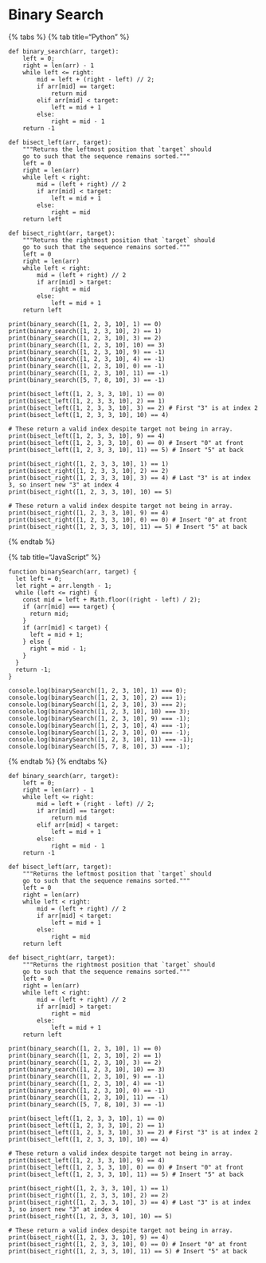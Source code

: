 # Binary Search

{% tabs %} {% tab title=“Python” %}

    def binary_search(arr, target):
        left = 0;
        right = len(arr) - 1
        while left <= right:
            mid = left + (right - left) // 2;
            if arr[mid] == target:
                return mid
            elif arr[mid] < target:
                left = mid + 1
            else:
                right = mid - 1
        return -1

    def bisect_left(arr, target):
        """Returns the leftmost position that `target` should
        go to such that the sequence remains sorted."""
        left = 0
        right = len(arr)
        while left < right:
            mid = (left + right) // 2
            if arr[mid] < target:
                left = mid + 1
            else:
                right = mid
        return left

    def bisect_right(arr, target):
        """Returns the rightmost position that `target` should
        go to such that the sequence remains sorted."""
        left = 0
        right = len(arr)
        while left < right:
            mid = (left + right) // 2
            if arr[mid] > target:
                right = mid
            else:
                left = mid + 1
        return left

    print(binary_search([1, 2, 3, 10], 1) == 0)
    print(binary_search([1, 2, 3, 10], 2) == 1)
    print(binary_search([1, 2, 3, 10], 3) == 2)
    print(binary_search([1, 2, 3, 10], 10) == 3)
    print(binary_search([1, 2, 3, 10], 9) == -1)
    print(binary_search([1, 2, 3, 10], 4) == -1)
    print(binary_search([1, 2, 3, 10], 0) == -1)
    print(binary_search([1, 2, 3, 10], 11) == -1)
    print(binary_search([5, 7, 8, 10], 3) == -1)

    print(bisect_left([1, 2, 3, 3, 10], 1) == 0)
    print(bisect_left([1, 2, 3, 3, 10], 2) == 1)
    print(bisect_left([1, 2, 3, 3, 10], 3) == 2) # First "3" is at index 2
    print(bisect_left([1, 2, 3, 3, 10], 10) == 4)

    # These return a valid index despite target not being in array.
    print(bisect_left([1, 2, 3, 3, 10], 9) == 4)
    print(bisect_left([1, 2, 3, 3, 10], 0) == 0) # Insert "0" at front
    print(bisect_left([1, 2, 3, 3, 10], 11) == 5) # Insert "5" at back

    print(bisect_right([1, 2, 3, 3, 10], 1) == 1)
    print(bisect_right([1, 2, 3, 3, 10], 2) == 2)
    print(bisect_right([1, 2, 3, 3, 10], 3) == 4) # Last "3" is at index 3, so insert new "3" at index 4
    print(bisect_right([1, 2, 3, 3, 10], 10) == 5)

    # These return a valid index despite target not being in array.
    print(bisect_right([1, 2, 3, 3, 10], 9) == 4)
    print(bisect_right([1, 2, 3, 3, 10], 0) == 0) # Insert "0" at front
    print(bisect_right([1, 2, 3, 3, 10], 11) == 5) # Insert "5" at back

{% endtab %}

{% tab title=“JavaScript” %}

    function binarySearch(arr, target) {
      let left = 0;
      let right = arr.length - 1;
      while (left <= right) {
        const mid = left + Math.floor((right - left) / 2);
        if (arr[mid] === target) {
          return mid;
        }
        if (arr[mid] < target) {
          left = mid + 1;
        } else {
          right = mid - 1;
        }
      }
      return -1;
    }

    console.log(binarySearch([1, 2, 3, 10], 1) === 0);
    console.log(binarySearch([1, 2, 3, 10], 2) === 1);
    console.log(binarySearch([1, 2, 3, 10], 3) === 2);
    console.log(binarySearch([1, 2, 3, 10], 10) === 3);
    console.log(binarySearch([1, 2, 3, 10], 9) === -1);
    console.log(binarySearch([1, 2, 3, 10], 4) === -1);
    console.log(binarySearch([1, 2, 3, 10], 0) === -1);
    console.log(binarySearch([1, 2, 3, 10], 11) === -1);
    console.log(binarySearch([5, 7, 8, 10], 3) === -1);

{% endtab %} {% endtabs %}

    def binary_search(arr, target):
        left = 0;
        right = len(arr) - 1
        while left <= right:
            mid = left + (right - left) // 2;
            if arr[mid] == target:
                return mid
            elif arr[mid] < target:
                left = mid + 1
            else:
                right = mid - 1
        return -1

    def bisect_left(arr, target):
        """Returns the leftmost position that `target` should
        go to such that the sequence remains sorted."""
        left = 0
        right = len(arr)
        while left < right:
            mid = (left + right) // 2
            if arr[mid] < target:
                left = mid + 1
            else:
                right = mid
        return left

    def bisect_right(arr, target):
        """Returns the rightmost position that `target` should
        go to such that the sequence remains sorted."""
        left = 0
        right = len(arr)
        while left < right:
            mid = (left + right) // 2
            if arr[mid] > target:
                right = mid
            else:
                left = mid + 1
        return left

    print(binary_search([1, 2, 3, 10], 1) == 0)
    print(binary_search([1, 2, 3, 10], 2) == 1)
    print(binary_search([1, 2, 3, 10], 3) == 2)
    print(binary_search([1, 2, 3, 10], 10) == 3)
    print(binary_search([1, 2, 3, 10], 9) == -1)
    print(binary_search([1, 2, 3, 10], 4) == -1)
    print(binary_search([1, 2, 3, 10], 0) == -1)
    print(binary_search([1, 2, 3, 10], 11) == -1)
    print(binary_search([5, 7, 8, 10], 3) == -1)

    print(bisect_left([1, 2, 3, 3, 10], 1) == 0)
    print(bisect_left([1, 2, 3, 3, 10], 2) == 1)
    print(bisect_left([1, 2, 3, 3, 10], 3) == 2) # First "3" is at index 2
    print(bisect_left([1, 2, 3, 3, 10], 10) == 4)

    # These return a valid index despite target not being in array.
    print(bisect_left([1, 2, 3, 3, 10], 9) == 4)
    print(bisect_left([1, 2, 3, 3, 10], 0) == 0) # Insert "0" at front
    print(bisect_left([1, 2, 3, 3, 10], 11) == 5) # Insert "5" at back

    print(bisect_right([1, 2, 3, 3, 10], 1) == 1)
    print(bisect_right([1, 2, 3, 3, 10], 2) == 2)
    print(bisect_right([1, 2, 3, 3, 10], 3) == 4) # Last "3" is at index 3, so insert new "3" at index 4
    print(bisect_right([1, 2, 3, 3, 10], 10) == 5)

    # These return a valid index despite target not being in array.
    print(bisect_right([1, 2, 3, 3, 10], 9) == 4)
    print(bisect_right([1, 2, 3, 3, 10], 0) == 0) # Insert "0" at front
    print(bisect_right([1, 2, 3, 3, 10], 11) == 5) # Insert "5" at back
